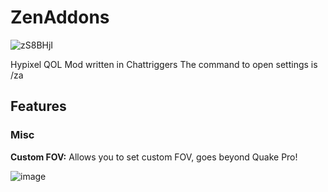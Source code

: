 # ZenAddons
![zS8BHjI](https://user-images.githubusercontent.com/45582571/229672933-46422502-90fa-4eba-8a20-3ecbbedcaef8.png)

Hypixel QOL Mod written in Chattriggers
The command to open settings is /za

## Features
### Misc
**Custom FOV:** Allows you to set custom FOV, goes beyond Quake Pro!

![image](https://github.com/zenxs/ZenAddons/assets/45582571/97a4a205-07ed-4ba3-b7b1-a7842ef676f3)

